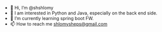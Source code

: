 - 👋 Hi, I’m @shshlomy
- 👀 I am interested in Python and Java, especially on the back end side.
- 🌱 I’m currently learning spring boot FW.
- 📫 How to reach me shlomysheps@gmail.com

<!---
shshlomy/shshlomy is a ✨ special ✨ repository because its `README.md` (this file) appears on your GitHub profile.
You can click the Preview link to take a look at your changes.
--->
